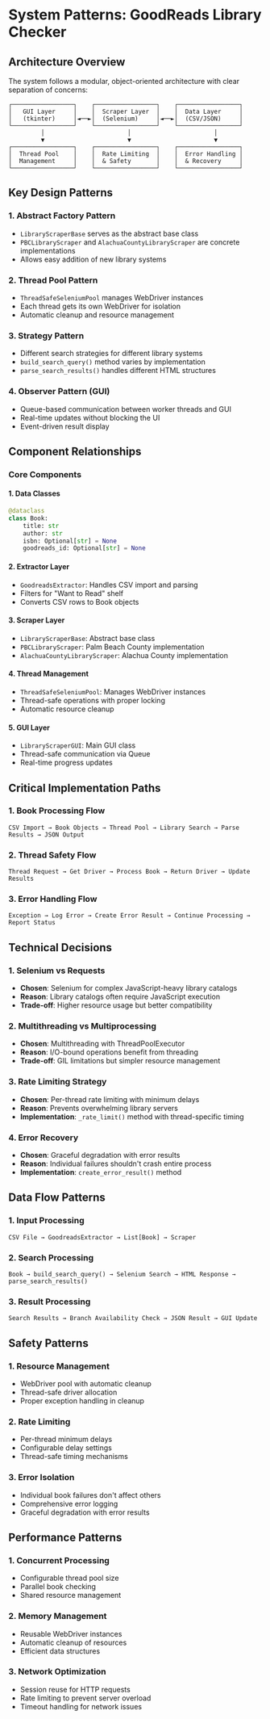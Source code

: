 # System Patterns: GoodReads Library Checker

## Architecture Overview

The system follows a modular, object-oriented architecture with clear separation of concerns:

```
┌─────────────────┐    ┌─────────────────┐    ┌─────────────────┐
│   GUI Layer     │    │  Scraper Layer  │    │  Data Layer     │
│   (tkinter)     │◄──►│  (Selenium)     │◄──►│  (CSV/JSON)     │
└─────────────────┘    └─────────────────┘    └─────────────────┘
         │                       │                       │
         ▼                       ▼                       ▼
┌─────────────────┐    ┌─────────────────┐    ┌─────────────────┐
│  Thread Pool    │    │  Rate Limiting  │    │  Error Handling │
│  Management     │    │  & Safety       │    │  & Recovery     │
└─────────────────┘    └─────────────────┘    └─────────────────┘
```

## Key Design Patterns

### 1. Abstract Factory Pattern
- `LibraryScraperBase` serves as the abstract base class
- `PBCLibraryScraper` and `AlachuaCountyLibraryScraper` are concrete implementations
- Allows easy addition of new library systems

### 2. Thread Pool Pattern
- `ThreadSafeSeleniumPool` manages WebDriver instances
- Each thread gets its own WebDriver for isolation
- Automatic cleanup and resource management

### 3. Strategy Pattern
- Different search strategies for different library systems
- `build_search_query()` method varies by implementation
- `parse_search_results()` handles different HTML structures

### 4. Observer Pattern (GUI)
- Queue-based communication between worker threads and GUI
- Real-time updates without blocking the UI
- Event-driven result display

## Component Relationships

### Core Components

#### 1. Data Classes
```python
@dataclass
class Book:
    title: str
    author: str
    isbn: Optional[str] = None
    goodreads_id: Optional[str] = None
```

#### 2. Extractor Layer
- `GoodreadsExtractor`: Handles CSV import and parsing
- Filters for "Want to Read" shelf
- Converts CSV rows to Book objects

#### 3. Scraper Layer
- `LibraryScraperBase`: Abstract base class
- `PBCLibraryScraper`: Palm Beach County implementation
- `AlachuaCountyLibraryScraper`: Alachua County implementation

#### 4. Thread Management
- `ThreadSafeSeleniumPool`: Manages WebDriver instances
- Thread-safe operations with proper locking
- Automatic resource cleanup

#### 5. GUI Layer
- `LibraryScraperGUI`: Main GUI class
- Thread-safe communication via Queue
- Real-time progress updates

## Critical Implementation Paths

### 1. Book Processing Flow
```
CSV Import → Book Objects → Thread Pool → Library Search → Parse Results → JSON Output
```

### 2. Thread Safety Flow
```
Thread Request → Get Driver → Process Book → Return Driver → Update Results
```

### 3. Error Handling Flow
```
Exception → Log Error → Create Error Result → Continue Processing → Report Status
```

## Technical Decisions

### 1. Selenium vs Requests
- **Chosen**: Selenium for complex JavaScript-heavy library catalogs
- **Reason**: Library catalogs often require JavaScript execution
- **Trade-off**: Higher resource usage but better compatibility

### 2. Multithreading vs Multiprocessing
- **Chosen**: Multithreading with ThreadPoolExecutor
- **Reason**: I/O-bound operations benefit from threading
- **Trade-off**: GIL limitations but simpler resource management

### 3. Rate Limiting Strategy
- **Chosen**: Per-thread rate limiting with minimum delays
- **Reason**: Prevents overwhelming library servers
- **Implementation**: `_rate_limit()` method with thread-specific timing

### 4. Error Recovery
- **Chosen**: Graceful degradation with error results
- **Reason**: Individual failures shouldn't crash entire process
- **Implementation**: `create_error_result()` method

## Data Flow Patterns

### 1. Input Processing
```
CSV File → GoodreadsExtractor → List[Book] → Scraper
```

### 2. Search Processing
```
Book → build_search_query() → Selenium Search → HTML Response → parse_search_results()
```

### 3. Result Processing
```
Search Results → Branch Availability Check → JSON Result → GUI Update
```

## Safety Patterns

### 1. Resource Management
- WebDriver pool with automatic cleanup
- Thread-safe driver allocation
- Proper exception handling in cleanup

### 2. Rate Limiting
- Per-thread minimum delays
- Configurable delay settings
- Thread-safe timing mechanisms

### 3. Error Isolation
- Individual book failures don't affect others
- Comprehensive error logging
- Graceful degradation with error results

## Performance Patterns

### 1. Concurrent Processing
- Configurable thread pool size
- Parallel book checking
- Shared resource management

### 2. Memory Management
- Reusable WebDriver instances
- Automatic cleanup of resources
- Efficient data structures

### 3. Network Optimization
- Session reuse for HTTP requests
- Rate limiting to prevent server overload
- Timeout handling for network issues 